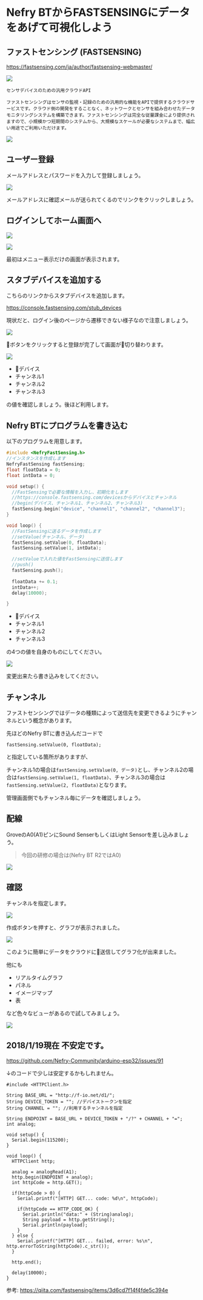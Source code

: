 # Nefry BTからFASTSENSINGにデータをあげて可視化しよう

## ファストセンシング (FASTSENSING)

https://fastsensing.com/ja/author/fastsensing-webmaster/

![](https://i.gyazo.com/4b29f568d0a0ed215d8f89816710f779.png)

```
センサデバイスのための汎用クラウドAPI

ファストセンシングはセンサの監視・記録のための汎用的な機能をAPIで提供するクラウドサービスです。クラウド側の開発をすることなく、ネットワークとセンサを組み合わせたデータモニタリングシステムを構築できます。ファストセンシングは完全な従量課金により提供されますので、小規模かつ短期間のシステムから、大規模なスケールが必要なシステムまで、幅広い用途でご利用いただけます。
```

![](https://i.gyazo.com/137b247b9ac08086ecf4a1b735dbcff8.png)

## ユーザー登録

メールアドレスとパスワードを入力して登録しましょう。

![](https://i.gyazo.com/192210aa46f1f577172b4779d1702a94.png)

メールアドレスに確認メールが送られてくるのでリンクをクリックしましょう。

## ログインしてホーム画面へ

![](https://i.gyazo.com/bfbc485167fa3000963bf6b67e36285e.png)

![](https://i.gyazo.com/25ee2ea61ec62743e4fe433dc0d5cbbd.png)

最初はメニュー表示だけの画面が表示されます。

## スタブデバイスを追加する

こちらのリンクからスタブデバイスを追加します。

https://console.fastsensing.com/stub_devices

現状だと、ログイン後のページから遷移できない様子なので注意しましょう。

![](https://i.gyazo.com/249cd591feb954309a14bf55e2e00e03.png)

ボタンをクリックすると登録が完了して画面が切り替わります。

![](https://i.gyazo.com/32400e4cd249c3ac08da0ac59285dd4f.png)

* デバイス
* チャンネル1
* チャンネル2
* チャンネル3

の値を確認しましょう。後ほど利用します。

## Nefry BTにプログラムを書き込む

以下のプログラムを用意します。

```4.2.ino
#include <NefryFastSensing.h>
//インスタンスを作成します
NefryFastSensing fastSensing;
float floatData = 0;
float intData = 0;

void setup() {
  //FastSensingで必要な情報を入力し、初期化をします
  //https://console.fastsensing.com/devicesからデバイスとチャンネル
  //begin(デバイス、チャンネル1、チャンネル2、チャンネル3)
  fastSensing.begin("device", "channel1", "channel2", "channel3");
}

void loop() {
  //FastSensingに送るデータを作成します
  //setValue(チャンネル、データ)
  fastSensing.setValue(0, floatData);
  fastSensing.setValue(1, intData);

  //setValueで入れた値をFastSensingに送信します
  //push()
  fastSensing.push();
  
  floatData += 0.1;
  intData++;
  delay(10000);

}
```

* デバイス
* チャンネル1
* チャンネル2
* チャンネル3

の4つの値を自身のものにしてください。

![](https://i.gyazo.com/cd691d180b850257d3a2514f74f77643.png)

変更出来たら書き込みをしてください。

## チャンネル

ファストセンシングではデータの種類によって送信先を変更できるようにチャンネルという概念があります。

先ほどのNefry BTに書き込んだコードで

```
fastSensing.setValue(0, floatData);
```

と指定している箇所がありますが、

チャンネル1の場合は`fastSensing.setValue(0, データ)`とし、チャンネル2の場合は`fastSensing.setValue(1, floatData)`、チャンネル3の場合は`fastSensing.setValue(2, floatData)`となります。

管理画面側でもチャンネル毎にデータを確認しましょう。

## 配線

GroveのA0(A1)ピンにSound SenserもしくはLight Sensorを差し込みましょう。

> 今回の研修の場合は(Nefry BT R2ではA0)

![](https://i.gyazo.com/c67a34a72d8b01b1f3b6b2797c08737d.jpg)

## 確認

チャンネルを指定します。

![](https://i.gyazo.com/a36962a2ff2dfc8138613b65123fae50.png)

作成ボタンを押すと、グラフが表示されました。

![](https://i.gyazo.com/f57d655a1aa487951b31b202f0fa0310.png)

このように簡単にデータをクラウドに送信してグラフ化が出来ました。

他にも

* リアルタイムグラフ
* パネル
* イメージマップ
* 表

など色々なビューがあるので試してみましょう。

![](https://i.gyazo.com/0055cb1c1d1526e1aced563a36b4dfca.png)

## 2018/1/19現在 不安定です。

https://github.com/Nefry-Community/arduino-esp32/issues/91

↓のコードで少しは安定するかもしれません。

```
#include <HTTPClient.h>

String BASE_URL = "http://f-io.net/d1/";
String DEVICE_TOKEN = ""; //デバイストークンを指定
String CHANNEL = ""; //利用するチャンネルを指定

String ENDPOINT = BASE_URL + DEVICE_TOKEN + "/?" + CHANNEL + "=";
int analog;
  
void setup() {
  Serial.begin(115200);
}

void loop() {
  HTTPClient http;
  
  analog = analogRead(A1);
  http.begin(ENDPOINT + analog);
  int httpCode = http.GET();
  
  if(httpCode > 0) {
    Serial.printf("[HTTP] GET... code: %d\n", httpCode);
    
    if(httpCode == HTTP_CODE_OK) {
      Serial.println("data:" + (String)analog);
      String payload = http.getString();
      Serial.println(payload);
    }
  } else {
    Serial.printf("[HTTP] GET... failed, error: %s\n", http.errorToString(httpCode).c_str());
  }
  
  http.end();

  delay(10000);
}
```

参考: https://qiita.com/fastsensing/items/3d6cd7f14f4fde5c394e